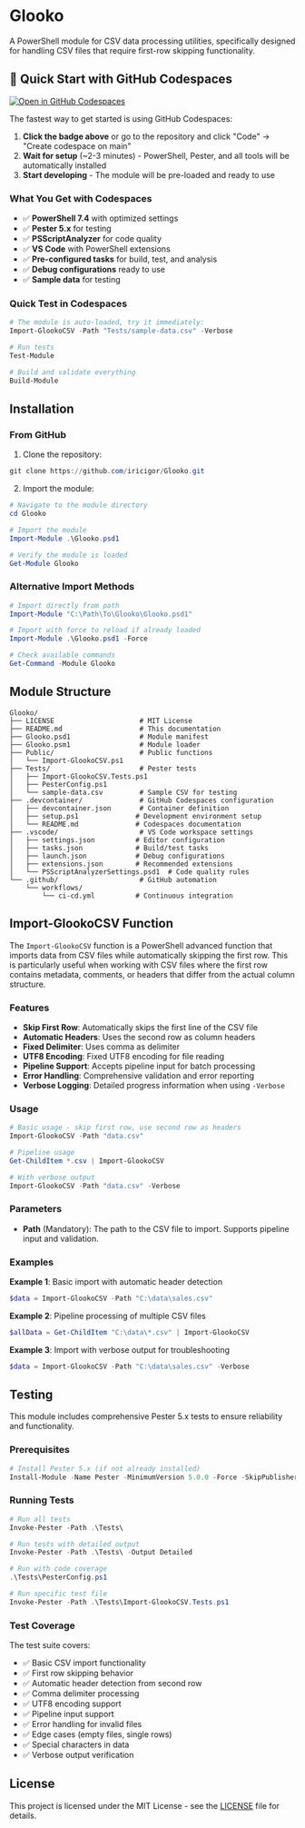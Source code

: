 # Glooko

A PowerShell module for CSV data processing utilities, specifically designed for handling CSV files that require first-row skipping functionality.

## 🚀 Quick Start with GitHub Codespaces

[![Open in GitHub Codespaces](https://github.com/codespaces/badge.svg)](https://github.com/codespaces/new?hide_repo_select=true&ref=main&repo=iricigor/Glooko)

The fastest way to get started is using GitHub Codespaces:

1. **Click the badge above** or go to the repository and click "Code" → "Create codespace on main"
2. **Wait for setup** (~2-3 minutes) - PowerShell, Pester, and all tools will be automatically installed
3. **Start developing** - The module will be pre-loaded and ready to use

### What You Get with Codespaces
- ✅ **PowerShell 7.4** with optimized settings
- ✅ **Pester 5.x** for testing
- ✅ **PSScriptAnalyzer** for code quality
- ✅ **VS Code** with PowerShell extensions
- ✅ **Pre-configured tasks** for build, test, and analysis
- ✅ **Debug configurations** ready to use
- ✅ **Sample data** for testing

### Quick Test in Codespaces
```powershell
# The module is auto-loaded, try it immediately:
Import-GlookoCSV -Path "Tests/sample-data.csv" -Verbose

# Run tests
Test-Module

# Build and validate everything
Build-Module
```

## Installation

### From GitHub

1. Clone the repository:
```powershell
git clone https://github.com/iricigor/Glooko.git
```

2. Import the module:
```powershell
# Navigate to the module directory
cd Glooko

# Import the module
Import-Module .\Glooko.psd1

# Verify the module is loaded
Get-Module Glooko
```

### Alternative Import Methods

```powershell
# Import directly from path
Import-Module "C:\Path\To\Glooko\Glooko.psd1"

# Import with force to reload if already loaded
Import-Module .\Glooko.psd1 -Force

# Check available commands
Get-Command -Module Glooko
```

## Module Structure

```
Glooko/
├── LICENSE                     # MIT License
├── README.md                   # This documentation
├── Glooko.psd1                 # Module manifest
├── Glooko.psm1                 # Module loader
├── Public/                     # Public functions
│   └── Import-GlookoCSV.ps1
├── Tests/                      # Pester tests
│   ├── Import-GlookoCSV.Tests.ps1
│   ├── PesterConfig.ps1
│   └── sample-data.csv         # Sample CSV for testing
├── .devcontainer/              # GitHub Codespaces configuration
│   ├── devcontainer.json       # Container definition
│   ├── setup.ps1              # Development environment setup
│   └── README.md              # Codespaces documentation
├── .vscode/                    # VS Code workspace settings
│   ├── settings.json          # Editor configuration
│   ├── tasks.json             # Build/test tasks
│   ├── launch.json            # Debug configurations
│   ├── extensions.json        # Recommended extensions
│   └── PSScriptAnalyzerSettings.psd1  # Code quality rules
└── .github/                    # GitHub automation
    └── workflows/
        └── ci-cd.yml          # Continuous integration
```

## Import-GlookoCSV Function

The `Import-GlookoCSV` function is a PowerShell advanced function that imports data from CSV files while automatically skipping the first row. This is particularly useful when working with CSV files where the first row contains metadata, comments, or headers that differ from the actual column structure.

### Features

- **Skip First Row**: Automatically skips the first line of the CSV file
- **Automatic Headers**: Uses the second row as column headers
- **Fixed Delimiter**: Uses comma as delimiter
- **UTF8 Encoding**: Fixed UTF8 encoding for file reading
- **Pipeline Support**: Accepts pipeline input for batch processing
- **Error Handling**: Comprehensive validation and error reporting
- **Verbose Logging**: Detailed progress information when using `-Verbose`

### Usage

```powershell
# Basic usage - skip first row, use second row as headers
Import-GlookoCSV -Path "data.csv"

# Pipeline usage
Get-ChildItem *.csv | Import-GlookoCSV

# With verbose output
Import-GlookoCSV -Path "data.csv" -Verbose
```

### Parameters

- **Path** (Mandatory): The path to the CSV file to import. Supports pipeline input and validation.

### Examples

**Example 1**: Basic import with automatic header detection
```powershell
$data = Import-GlookoCSV -Path "C:\data\sales.csv"
```

**Example 2**: Pipeline processing of multiple CSV files
```powershell
$allData = Get-ChildItem "C:\data\*.csv" | Import-GlookoCSV
```

**Example 3**: Import with verbose output for troubleshooting
```powershell
$data = Import-GlookoCSV -Path "C:\data\sales.csv" -Verbose
```

## Testing

This module includes comprehensive Pester 5.x tests to ensure reliability and functionality.

### Prerequisites

```powershell
# Install Pester 5.x (if not already installed)
Install-Module -Name Pester -MinimumVersion 5.0.0 -Force -SkipPublisherCheck
```

### Running Tests

```powershell
# Run all tests
Invoke-Pester -Path .\Tests\

# Run tests with detailed output
Invoke-Pester -Path .\Tests\ -Output Detailed

# Run with code coverage
.\Tests\PesterConfig.ps1

# Run specific test file
Invoke-Pester -Path .\Tests\Import-GlookoCSV.Tests.ps1
```

### Test Coverage

The test suite covers:
- ✅ Basic CSV import functionality
- ✅ First row skipping behavior
- ✅ Automatic header detection from second row
- ✅ Comma delimiter processing
- ✅ UTF8 encoding support
- ✅ Pipeline input support
- ✅ Error handling for invalid files
- ✅ Edge cases (empty files, single rows)
- ✅ Special characters in data
- ✅ Verbose output verification

## License

This project is licensed under the MIT License - see the [LICENSE](LICENSE) file for details.